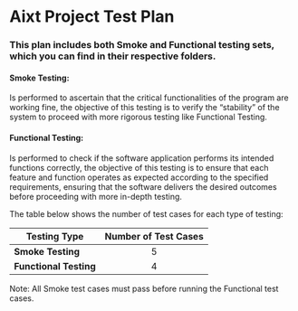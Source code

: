 # Aixt Project Test Plan

### This plan includes both Smoke and Functional testing sets, which you can find in their respective folders.

#### Smoke Testing:
Is performed to ascertain that the critical functionalities of the program are working fine, the objective of this testing is to verify the “stability” of the system to proceed with more rigorous testing like Functional Testing.

#### Functional Testing:

Is performed to check if the software application performs its intended functions correctly, the objective of this testing is to ensure that each feature and function operates as expected according to the specified requirements, ensuring that the software delivers the desired outcomes before proceeding with more in-depth testing.

The table below shows the number of test cases for each type of testing:

| Testing Type           | Number of Test Cases |
| -------------          | :-------------:      |
| **Smoke Testing**      | 5                    |
| **Functional Testing** | 4                    |

Note: All Smoke test cases must pass before running the Functional test cases.